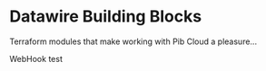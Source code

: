 # Datawire Building Blocks

Terraform modules that make working with Pib Cloud a pleasure...

WebHook test
